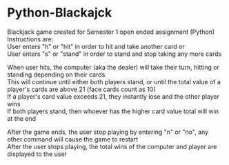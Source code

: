 # Python-Blackajck
Blackjack game created for Semester 1 open ended assignment (Python)  
Instructions are:  
User enters "h" or "hit" in order to hit and take another card or  
User enters "s" or "stand" in order to stand and stop taking any more cards  

When user hits, the computer (aka the dealer) will take their turn, hitting or standing depending on their cards.  
This will continue until either both players stand, or until the total value of a player's cards are above 21 (face cards count as 10)  
If a player's card value exceeds 21, they instantly lose and the other player wins  
If both players stand, then whoever has the higher card value total will win at the end  
  
After the game ends, the user stop playing by entering "n" or "no", any other command will cause the game to restart  
After the user stops playing, the total wins of the computer and player are displayed to the user
